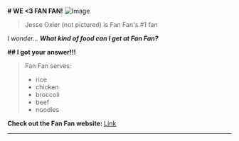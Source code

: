 **# WE <3 FAN FAN!**
![Image](https://lajolla.com/wp-content/uploads/2022/06/Fan-Fan-UCSD-Chinese-Food-Festival.jpg)
> Jesse Oxler (not pictured) is Fan Fan's #1 fan

*I wonder...*
***What kind of food can I get at Fan Fan?***

**## I got your answer!!!**

> Fan Fan serves:
> * rice
> * chicken
> * broccoli
> * beef
> * noodles

**Check out the Fan Fan website:**
[Link](https://fanfangroup.com/)

---
